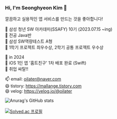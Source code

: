 ### Hi, I'm Seonghyeon Kim 👋

깔끔하고 실용적인 앱 서비스를 만드는 것을 좋아합니다!

💬 삼성 청년 SW 아카데미(SSAFY) 10기 (2023.07.15 ~ing)<br>
  🌱 전공 Java반 <br>
  🌱 삼성 SW역량테스트 A형 <br>
  🌱 1학기 프로젝트 최우수상, 2학기 공통 프로젝트 우수상  <br>

💬 in 2024 <br>
  🌱 iOS 1인 앱 '홈트친구' 1차 배포 완료 (Swift) <br>
  🌱 취업 싸탈!!<br>



📫 email: oilater@naver.com <br>
😄 tistory: https://mallange.tistory.com <br>
😄 velog: https://velog.io/@oilater
<!--
**oilater/oilater** is a ✨ _special_ ✨ repository because its `README.md` (this file) appears on your GitHub profile.



- 
- 🌱 I’m currently learning ...
- 👯 I’m looking to collaborate on ...
- 🤔 I’m looking for help with ...
- 💬 Ask me about ...
- 📫 How to reach me: ...

- ⚡ Fun fact: ...
-->
![Anurag's GitHub stats](https://github-readme-stats.vercel.app/api?username=oilater&show_icons=true&theme=radical)
<br>
<br>
[![Solved.ac
프로필](http://mazassumnida.wtf/api/generate_badge?boj=oilater)](https://solved.ac/oilater)
